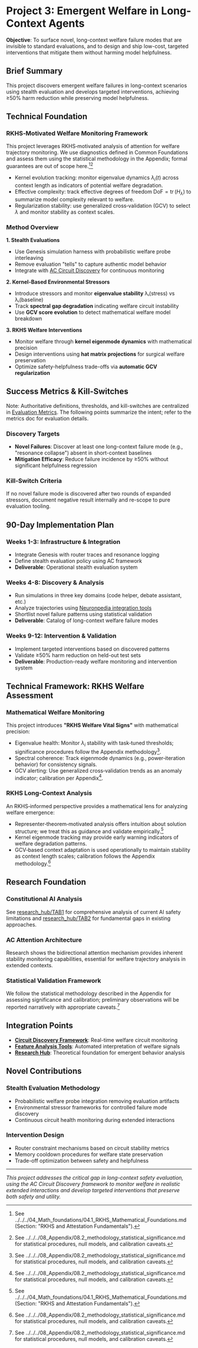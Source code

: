 # Project 3: Emergent Welfare in Long-Context Agents

**Objective**: To surface novel, long-context welfare failure modes that are invisible to standard evaluations, and to design and ship low-cost, targeted interventions that mitigate them without harming model helpfulness.

## Brief Summary
This project discovers emergent welfare failures in long-context scenarios using stealth evaluation and develops targeted interventions, achieving ≥50% harm reduction while preserving model helpfulness.

## Technical Foundation

### RKHS‑Motivated Welfare Monitoring Framework
This project leverages RKHS‑motivated analysis of attention for welfare trajectory monitoring. We use diagnostics defined in Common Foundations and assess them using the statistical methodology in the Appendix; formal guarantees are out of scope here.[^common][^stat-method]

- Kernel evolution tracking: monitor eigenvalue dynamics $\lambda_i(t)$ across context length as indicators of potential welfare degradation.
- Effective complexity: track effective degrees of freedom $\mathrm{DoF} = \operatorname{tr}(H_\lambda)$ to summarize model complexity relevant to welfare.
- Regularization stability: use generalized cross‑validation (GCV) to select $\lambda$ and monitor stability as context scales.

### Method Overview

**1. Stealth Evaluations**
- Use Genesis simulation harness with probabilistic welfare probe interleaving
- Remove evaluation "tells" to capture authentic model behavior
- Integrate with [AC Circuit Discovery](./demo/ac_circuit_discovery/) for continuous monitoring

**2. Kernel-Based Environmental Stressors**
- Introduce stressors and monitor **eigenvalue stability** λᵢ(stress) vs λᵢ(baseline)
- Track **spectral gap degradation** indicating welfare circuit instability
- Use **GCV score evolution** to detect mathematical welfare model breakdown

**3. RKHS Welfare Interventions**
- Monitor welfare through **kernel eigenmode dynamics** with mathematical precision
- Design interventions using **hat matrix projections** for surgical welfare preservation
- Optimize safety-helpfulness trade-offs via **automatic GCV regularization**

## Success Metrics & Kill-Switches

Note: Authoritative definitions, thresholds, and kill-switches are centralized in [Evaluation Metrics](./evaluation_metrics.md). The following points summarize the intent; refer to the metrics doc for evaluation details.

### Discovery Targets
- **Novel Failures**: Discover at least one long-context failure mode (e.g., "resonance collapse") absent in short-context baselines
- **Mitigation Efficacy**: Reduce failure incidence by ≥50% without significant helpfulness regression

### Kill-Switch Criteria
If no novel failure mode is discovered after two rounds of expanded stressors, document negative result internally and re-scope to pure evaluation tooling.

## 90-Day Implementation Plan

### Weeks 1-3: Infrastructure & Integration
- Integrate Genesis with router traces and resonance logging
- Define stealth evaluation policy using AC framework
- **Deliverable**: Operational stealth evaluation system

### Weeks 4-8: Discovery & Analysis
- Run simulations in three key domains (code helper, debate assistant, etc.)
- Analyze trajectories using [Neuronpedia integration tools](./tools/neuronpedia_integration/)
- Shortlist novel failure patterns using statistical validation
- **Deliverable**: Catalog of long-context welfare failure modes

### Weeks 9-12: Intervention & Validation
- Implement targeted interventions based on discovered patterns
- Validate ≥50% harm reduction on held-out test sets
- **Deliverable**: Production-ready welfare monitoring and intervention system

## Technical Framework: RKHS Welfare Assessment

### Mathematical Welfare Monitoring
This project introduces **"RKHS Welfare Vital Signs"** with mathematical precision:
- Eigenvalue health: Monitor $\lambda_i$ stability with task‑tuned thresholds; significance procedures follow the Appendix methodology[^stat-method].
- Spectral coherence: Track eigenmode dynamics (e.g., power‑iteration behavior) for consistency signals.
- GCV alerting: Use generalized cross‑validation trends as an anomaly indicator; calibration per Appendix[^stat-method].

### RKHS Long-Context Analysis
An RKHS‑informed perspective provides a mathematical lens for analyzing welfare emergence:
- Representer‑theorem‑motivated analysis offers intuition about solution structure; we treat this as guidance and validate empirically.[^common]
- Kernel eigenmode tracking may provide early warning indicators of welfare degradation patterns.
- GCV‑based context adaptation is used operationally to maintain stability as context length scales; calibration follows the Appendix methodology.[^stat-method]

## Research Foundation

### Constitutional AI Analysis
See [research_hub/TAB1](./research_hub/TAB1/) for comprehensive analysis of current AI safety limitations and [research_hub/TAB2](./research_hub/TAB2/) for fundamental gaps in existing approaches.

### AC Attention Architecture
Research shows the bidirectional attention mechanism provides inherent stability monitoring capabilities, essential for welfare trajectory analysis in extended contexts.

### Statistical Validation Framework
We follow the statistical methodology described in the Appendix for assessing significance and calibration; preliminary observations will be reported narratively with appropriate caveats.[^stat-method]

## Integration Points

- **[Circuit Discovery Framework](./demo/ac_circuit_discovery/)**: Real-time welfare circuit monitoring
- **[Feature Analysis Tools](./tools/neuronpedia_integration/)**: Automated interpretation of welfare signals
- **[Research Hub](./research_hub/)**: Theoretical foundation for emergent behavior analysis

## Novel Contributions

### Stealth Evaluation Methodology
- Probabilistic welfare probe integration removing evaluation artifacts
- Environmental stressor frameworks for controlled failure mode discovery
- Continuous circuit health monitoring during extended interactions

### Intervention Design
- Router constraint mechanisms based on circuit stability metrics
- Memory cooldown procedures for welfare state preservation
- Trade-off optimization between safety and helpfulness

---

*This project addresses the critical gap in long-context safety evaluation, using the AC Circuit Discovery framework to monitor welfare in realistic extended interactions and develop targeted interventions that preserve both safety and utility.*


[^common]: See ../../../04_Math_foundations/04.1_RKHS_Mathematical_Foundations.md (Section: "RKHS and Attestation Fundamentals").
[^stat-method]: See ../../../08_Appendix/08.2_methodology_statistical_significance.md for statistical procedures, null models, and calibration caveats.
